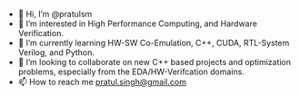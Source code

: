 - 👋 Hi, I’m @pratulsm
- 👀 I’m interested in High Performance Computing, and Hardware Verification.
- 🌱 I’m currently learning HW-SW Co-Emulation, C++, CUDA, RTL-System Verilog, and Python.
- 💞️ I’m looking to collaborate on new C++ based projects and optimization problems, especially from the EDA/HW-Verifcation domains.
- 📫 How to reach me <pratul.singh@gmail.com>

<!---
pratulsm/pratulsm is a ✨ special ✨ repository because its `README.md` (this file) appears on your GitHub profile.
You can click the Preview link to take a look at your changes.
--->

